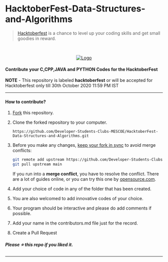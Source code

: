 # HacktoberFest-Data-Structures-and-Algorithms

> [Hacktoberfest](https://hacktoberfest.digitalocean.com/) is a chance to level up your coding skills and get small goodies in reward.

<br />
<p align="center">
  <a href="https://hacktoberfest.digitalocean.com/">
    <img src="https://i.ibb.co/4FjRdbH/Logo-Sponsors-Light.png" alt="Logo">
  </a>
</p>

<!-- [![Hacktoberfest 2019 logo](https://i.ibb.co/4FjRdbH/Logo-Sponsors-Light.png)](https://hacktoberfest.digitalocean.com/) -->

<h4>Contribute your C,CPP,JAVA and PYTHON Codes for the HacktoberFest</h4>

**NOTE** - This repository is labeled **hacktoberfest** or will be accepted for Hacktoberfest only till 30th October 2020 11:59 PM IST

<hr>

<h4>How to contribute?</h4>


1. [Fork](https://github.com/Developer-Students-Clubs-MESCOE/HacktoberFest-Data-Structures-and-Algorithms) this repository.
2. Clone the forked repository to your computer.

   `https://github.com/Developer-Students-Clubs-MESCOE/HacktoberFest-Data-Structures-and-Algorithms.git`

3. Before you make any changes, [keep your fork in sync](https://www.freecodecamp.org/news/how-to-sync-your-fork-with-the-original-git-repository/) to avoid merge conflicts:

    ```bash
    git remote add upstream https://github.com/Developer-Students-Clubs-MESCOE/HacktoberFest-Data-Structures-and-Algorithms
    git pull upstream main
    ```

    If you run into a **merge conflict**, you have to resolve the conflict. There are a lot of guides online, or you can try this one by [opensource.com](https://opensource.com/article/20/4/git-merge-conflict).
4. Add your choice of code in any of the folder that has been created.
5. You are also welcomed to add innovative codes of your choice.
6. Your program should be interactive and please do add comments if possible.
7. Add your name in the contributors.md file just for the record.
8. Create a Pull Request
<h5>Please ⭐️ this repo if you liked it.</h5>

<hr>

